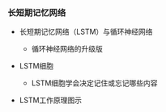 ### 长短期记忆网络

- 长短期记忆网络（LSTM）与循环神经网络
  - 循环神经网络的升级版
- LSTM细胞
  - LSTM细胞学会决定记住或忘记哪些内容

- LSTM工作原理图示

  